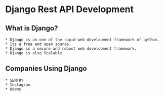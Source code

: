 # Django Rest API Development

## What is Django?

    * Django is an one of the rapid web development framework of python.
    * Its a free and open source.
    * Django is a secure and robust web development framework.
    * Django is also Scalable

## Companies Using Django

    * SENTRY
    * Instagram
    * Udemy  
